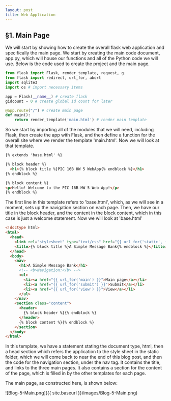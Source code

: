 ```yaml
---
layout: post
title: Web Application
---
```


## §1. Main Page

We will start by showing how to create the overall flask web application and specifically the main page.  We start by creating the main code document, app.py, which will house our functions and all of the Python code we will use.  Below is the code used to create the project and the main page.

```python
from flask import Flask, render_template, request, g
from flask import redirect, url_for, abort
import sqlite3
import os # import necessary items

app = Flask(__name__) # create flask
gidcount = 0 # create global id count for later

@app.route("/") # create main page
def main():
    return render_template('main.html') # render main template
```

So we start by importing all of the modules that we will need, including Flask, then create the app with Flask, and then define a function for the overall site where we render the template 'main.html'.  Now we will look at that template.

```html
{% extends 'base.html' %}

{% block header %}
  <h1>{% block title %}PIC 16B HW 5 WebApp{% endblock %}</h1>
{% endblock %}

{% block content %}
<p>Hello! Welcome to the PIC 16B HW 5 Web App!</p>
{% endblock %}
```

The first line in this template refers to 'base.html', which, as we will see in a moment, sets up the navigation section on each page.  Then, we have our title in the block header, and the content in the block content, which in this case is just a welcome statement.  Now we will look at 'base.html'

```html
<!doctype html>
<html>
  <head>
    <link rel="stylesheet" type="text/css" href="{{ url_for('static', filename='styles/style.css') }}">
    <title>{% block title %}A Simple Message Bank{% endblock %}</title>
  </head>
  <body>
    <nav>
      <h1>A Simple Message Bank</h1>
      <!-- <b>Navigation:</b> -->
      <ul>
        <li><a href="{{ url_for('main') }}">Main page</a></li>
        <li><a href="{{ url_for('submit') }}">Submit</a></li>
        <li><a href="{{ url_for('view') }}">View</a></li>
      </ul>
    </nav>
    <section class="content">
      <header>
        {% block header %}{% endblock %}
      </header>
      {% block content %}{% endblock %}
    </section>
  </body>
</html>
```

In this template, we have a statement stating the document type, html, then a head section which refers the application to the style sheet in the static folder, which we will come back to near the end of this blog post, and then the code for the navigation section, under the nav tag.  It contains the title, and links to the three main pages.  It also contains a section for the content of the page, which is filled in by the other templates for each page.

The main page, as constructed here, is shown below:

![Blog-5-Main.png]({{ site.baseurl }}/images/Blog-5-Main.png)